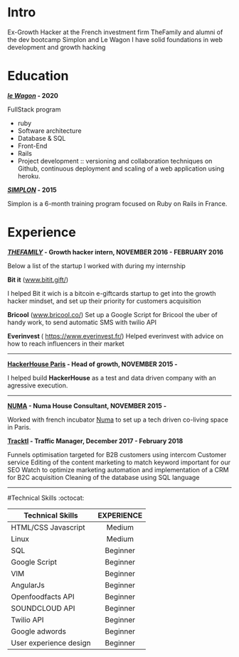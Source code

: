 # Intro 
Ex-Growth Hacker at the French investment firm TheFamily and alumni of the dev bootcamp Simplon and Le Wagon I have solid foundations in web development and growth hacking 

# Education 
<b>[*le Wagon*](https://www.lewagon.com/) - 2020</b>

FullStack program
- ruby
- Software architecture
- Database & SQL
- Front-End
- Rails
- Project development :: versioning and collaboration techniques on Github, continuous deployment and scaling of a web application using heroku.

<b>[*SIMPLON*](www.simplon.co) - 2015 </b>

Simplon is a 6-month training program focused on Ruby on Rails in France.

# Experience 

<b>[*THEFAMILY*](http://thefamily.co/) - Growth hacker intern, NOVEMBER 2016  - FEBRUARY 2016 </b>

Below a list of the startup I worked with during my internship

 <b>Bit it</b> (www.bitit.gift/) 

  I helped Bit it wich is a bitcoin e-giftcards  startup to get into the growth hacker mindset, and set up their    priority for customers acquisition


 <b>Bricool</b> (www.bricool.co/) 
  Set up a Google Script for Bricool the uber of handy work, to send automatic SMS with twilio  API

 <b>Everinvest </b>( https://www.everinvest.fr/)
  Helped everinvest with advice on how to reach influencers in their market
_____________________________________________________________________________________________________________________________

<b>[**HackerHouse Paris**](http://www.hackerhouse.paris/#home/intro) - Head of growth, NOVEMBER 2015 - </b>

<p>I helped build  <b>HackerHouse</b> as a test and data driven company with an  agressive execution. </p>

_____________________________________________________________________________________________________________________________
<b>[**NUMA**](http://www.hackerhouse.paris/hh/numa#hh/numa/hacker) - Numa House Consultant, NOVEMBER 2015 - </b>

Worked with french incubator [Numa](http://paris.numa.co/) to set up a tech driven co-living space in Paris.

<b>[**Tracktl**](https://www.tracktl.com/en/index.html) - Traffic Manager, December 2017 -  February 2018 </b>

 Funnels optimisation targeted for B2B customers using
intercom
 Customer service
 Editing of the content marketing to match keyword
 important for our SEO
 Watch to optimize marketing automation and
 implementation of a CRM for B2C acquisition
 Cleaning of the database using SQL language

_____________________________________________________________________________________________________________________________
#Technical Skills :octocat:

| Technical Skills      | EXPERIENCE      
| ------------- |:-------------:|
| HTML/CSS Javascript   | Medium |
| Linux     | Medium      |
|SQL| Beginner
|Google Script| Beginner
| VIM | Beginner     |    
| AngularJs| Beginner |
|Openfoodfacts API|Beginner
|SOUNDCLOUD API | Beginner |
|Twilio  API | Beginner|
|Google adwords | Beginner|
|User experience design | Beginner|
